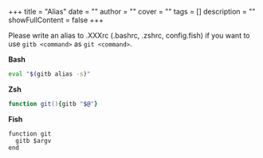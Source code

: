 +++
title = "Alias"
date = ""
author = ""
cover = ""
tags = []
description = ""
showFullContent = false
+++

Please write an alias to .XXXrc (.bashrc, .zshrc, config.fish) if you want to use `gitb <command>` as `git <command>`.

__Bash__

```bash
eval "$(gitb alias -s)"
```

__Zsh__

```zsh
function git(){gitb "$@"}
```

__Fish__

```fish
function git
  gitb $argv
end
```